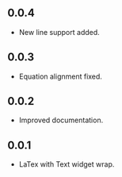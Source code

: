 ## 0.0.4

* New line support added.

## 0.0.3

* Equation alignment fixed.

## 0.0.2

* Improved documentation.

## 0.0.1

* LaTex with Text widget wrap.
